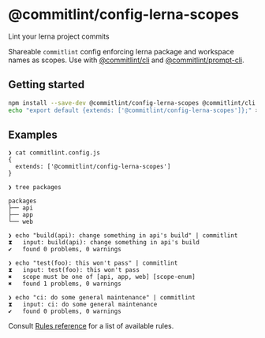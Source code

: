 # @commitlint/config-lerna-scopes

Lint your lerna project commits

Shareable `commitlint` config enforcing lerna package and workspace names as scopes.
Use with [@commitlint/cli](../cli) and [@commitlint/prompt-cli](../prompt-cli).

## Getting started

```sh
npm install --save-dev @commitlint/config-lerna-scopes @commitlint/cli
echo "export default {extends: ['@commitlint/config-lerna-scopes']};" > commitlint.config.js
```

## Examples

```text
❯ cat commitlint.config.js
{
  extends: ['@commitlint/config-lerna-scopes']
}

❯ tree packages

packages
├── api
├── app
└── web

❯ echo "build(api): change something in api's build" | commitlint
⧗   input: build(api): change something in api's build
✔   found 0 problems, 0 warnings

❯ echo "test(foo): this won't pass" | commitlint
⧗   input: test(foo): this won't pass
✖   scope must be one of [api, app, web] [scope-enum]
✖   found 1 problems, 0 warnings

❯ echo "ci: do some general maintenance" | commitlint
⧗   input: ci: do some general maintenance
✔   found 0 problems, 0 warnings
```

Consult [Rules reference](https://commitlint.js.org/reference/rules) for a list of available rules.
